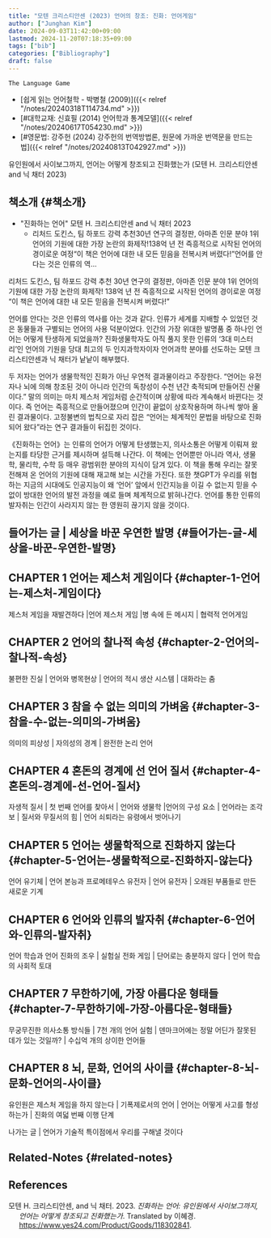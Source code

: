 ```yaml
---
title: "모텐 크리스티안센 (2023) 언어의 창조: 진화: 언어게임"
author: ["Junghan Kim"]
date: 2024-09-03T11:42:00+09:00
lastmod: 2024-11-20T07:18:35+09:00
tags: ["bib"]
categories: ["Bibliography"]
draft: false
---
```


```text
The Language Game
```

-   [쉽게 읽는 언어철학 - 박병철 (2009)]({{< relref "/notes/20240318T114734.md" >}})
-   [#대학교재: 신효필 (2014) 언어학과 통계모델]({{< relref "/notes/20240617T054230.md" >}})
-   [#영문법: 강주헌 (2024) 강주헌의 번역방법론, 원문에 가까운 번역문을 만드는 법]({{< relref "/notes/20240813T042927.md" >}})

유인원에서 사이보그까지, 언어는 어떻게 창조되고 진화했는가 (모텐 H. 크리스티안센 and 닉 채터 2023)


## 책소개 {#책소개}

-   "진화하는 언어" 모텐 H. 크리스티안센 and 닉 채터 2023
    -   리처드 도킨스, 팀 하포드 강력 추천30년 연구의 결정판, 아마존 인문 분야 1위언어의 기원에 대한 가장 논란의 화제작!138억 년 전 즉흥적으로 시작된 언어의 경이로운 여정“이 책은 언어에 대한 내 모든 믿음을 전복시켜 버렸다!”언어를 안다는 것은 인류의 역...

리처드 도킨스, 팀 하포드 강력 추천 30년 연구의 결정판, 아마존 인문 분야 1위 언어의 기원에 대한 가장 논란의 화제작! 138억 년 전 즉흥적으로 시작된 언어의 경이로운 여정 “이 책은 언어에 대한 내 모든 믿음을 전복시켜 버렸다!”

언어를 안다는 것은 인류의 역사를 아는 것과 같다. 인류가 세계를 지배할 수 있었던 것은 동물들과 구별되는 언어의 사용 덕분이었다. 인간의 가장 위대한 발명품 중 하나인 언어는 어떻게 탄생하게 되었을까? 진화생물학자도 아직 풀지 못한 인류의 ‘3대 미스터리’인 언어의 기원을 당대 최고의 두 인지과학자이자 언어과학 분야를 선도하는 모텐 크리스티안센과 닉 채터가 낱낱이 해부했다.

두 저자는 언어가 생물학적인 진화가 아닌 우연적 결과물이라고 주장한다. “언어는 유전자나 뇌에 의해 창조된 것이 아니라 인간의 독창성이 수천 년간 축적되며 만들어진 산물이다.” 말의 의미는 마치 제스처 게임처럼 순간적이며 상황에 따라 계속해서 바뀐다는 것이다. 즉 언어는 즉흥적으로 만들어졌으며 인간이 끝없이 상호작용하며 하나씩 쌓아 올린 결과물이다. 고정불변의 법칙으로 자리 잡은 “언어는 체계적인 문법을 바탕으로 진화되어 왔다”라는 연구 결과들이 뒤집힌 것이다.

《진화하는 언어》는 인류의 언어가 어떻게 탄생했는지, 의사소통은 어떻게 이뤄져 왔는지를 타당한 근거를 제시하며 설득해 나간다. 이 책에는 언어뿐만 아니라 역사, 생물학, 물리학, 수학 등 매우 광범위한 분야의 지식이 담겨 있다. 이 책을 통해 우리는 잘못 전해져 온 언어의 기원에 대해 재고해 보는 시간을 가진다. 또한 챗GPT가 우리를 위협하는 지금의 시대에도 인공지능이 왜 ‘언어’ 앞에서 인간지능을 이길 수 없는지 믿을 수 없이 방대한 언어의 발전 과정을 예로 들며 체계적으로 밝혀나간다. 언어를 통한 인류의 발자취는 인간이 사라지지 않는 한 영원히 끊기지 않을 것이다.


## 들어가는 글 | 세상을 바꾼 우연한 발명 {#들어가는-글-세상을-바꾼-우연한-발명}


## CHAPTER 1 언어는 제스처 게임이다 {#chapter-1-언어는-제스처-게임이다}

제스처 게임을 재발견하다 |언어 제스처 게임 |병 속에 든 메시지 | 협력적 언어게임


## CHAPTER 2 언어의 찰나적 속성 {#chapter-2-언어의-찰나적-속성}

불편한 진실 | 언어와 병목현상 | 언어의 적시 생산 시스템 | 대화라는 춤


## CHAPTER 3 참을 수 없는 의미의 가벼움 {#chapter-3-참을-수-없는-의미의-가벼움}

의미의 피상성 | 자의성의 경계 | 완전한 논리 언어


## CHAPTER 4 혼돈의 경계에 선 언어 질서 {#chapter-4-혼돈의-경계에-선-언어-질서}

자생적 질서 | 첫 번째 언어를 찾아서 | 언어와 생물학 |언어의 구성 요소 | 언어라는 조각보 | 질서와 무질서의 힘 | 언어 쇠퇴라는 유령에서 벗어나기


## CHAPTER 5 언어는 생물학적으로 진화하지 않는다 {#chapter-5-언어는-생물학적으로-진화하지-않는다}

언어 유기체 | 언어 본능과 프로메테우스 유전자 | 언어 유전자 | 오래된 부품들로 만든 새로운 기계


## CHAPTER 6 언어와 인류의 발자취 {#chapter-6-언어와-인류의-발자취}

언어 학습과 언어 진화의 조우 | 실험실 전화 게임 | 단어로는 충분하지 않다 | 언어 학습의 사회적 토대


## CHAPTER 7 무한하기에, 가장 아름다운 형태들 {#chapter-7-무한하기에-가장-아름다운-형태들}

무궁무진한 의사소통 방식들 | 7천 개의 언어 실험 | 덴마크어에는 정말 어딘가 잘못된 데가 있는 것일까? | 수십억 개의 상이한 언어들


## CHAPTER 8 뇌, 문화, 언어의 사이클 {#chapter-8-뇌-문화-언어의-사이클}

유인원은 제스처 게임을 하지 않는다 | 기폭제로서의 언어 | 언어는 어떻게 사고를 형성하는가 | 진화의 여덟 번째 이행 단계

나가는 글 | 언어가 기술적 특이점에서 우리를 구해낼 것이다


## Related-Notes {#related-notes}

## References

<style>.csl-entry{text-indent: -1.5em; margin-left: 1.5em;}</style><div class="csl-bib-body">
  <div class="csl-entry">모텐 H. 크리스티안센, and 닉 채터. 2023. <i>진화하는 언어: 유인원에서 사이보그까지, 언어는 어떻게 창조되고 진화했는가</i>. Translated by 이혜경. <a href="https://www.yes24.com/Product/Goods/118302841">https://www.yes24.com/Product/Goods/118302841</a>.</div>
</div>
